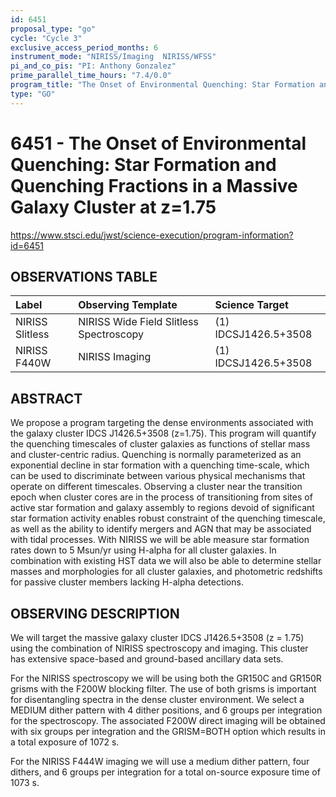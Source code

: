 ```yaml
---
id: 6451
proposal_type: "go"
cycle: "Cycle 3"
exclusive_access_period_months: 6
instrument_mode: "NIRISS/Imaging  NIRISS/WFSS"
pi_and_co_pis: "PI: Anthony Gonzalez"
prime_parallel_time_hours: "7.4/0.0"
program_title: "The Onset of Environmental Quenching: Star Formation and Quenching Fractions in a Massive Galaxy Cluster at z=1.75"
type: "GO"
---
```

# 6451 - The Onset of Environmental Quenching: Star Formation and Quenching Fractions in a Massive Galaxy Cluster at z=1.75
https://www.stsci.edu/jwst/science-execution/program-information?id=6451
## OBSERVATIONS TABLE
| Label             | Observing Template                       | Science Target            |
| :---------------- | :--------------------------------------- | :------------------------ |
| NIRISS Slitless   | NIRISS Wide Field Slitless Spectroscopy | (1) IDCSJ1426.5+3508      |
| NIRISS F440W      | NIRISS Imaging                           | (1) IDCSJ1426.5+3508      |

## ABSTRACT

We propose a program targeting the dense environments associated with the galaxy cluster IDCS J1426.5+3508 (z=1.75). This program will quantify the quenching timescales of cluster galaxies as functions of stellar mass and cluster-centric radius. Quenching is normally parameterized as an exponential decline in star formation with a quenching time-scale, which can be used to discriminate between various physical mechanisms that operate on different timescales. Observing a cluster near the transition epoch when cluster cores are in the process of transitioning from sites of active star formation and galaxy assembly to regions devoid of significant star formation activity enables robust constraint of the quenching timescale, as well as the ability to identify mergers and AGN that may be associated with tidal processes. With NIRISS we will be able measure star formation rates down to 5 Msun/yr using H-alpha for all cluster galaxies. In combination with existing HST data we will also be able to determine stellar masses and morphologies for all cluster galaxies, and photometric redshifts for passive cluster members lacking H-alpha detections.

## OBSERVING DESCRIPTION

We will target the massive galaxy cluster IDCS J1426.5+3508 (z = 1.75) using the combination of NIRISS spectroscopy and imaging. This cluster has extensive space-based and ground-based ancillary data sets.

For the NIRISS spectroscopy we will be using both the GR150C and GR150R grisms with the F200W blocking filter. The use of both grisms is important for disentangling spectra in the dense cluster environment. We select a MEDIUM dither pattern with 4 dither positions, and 6 groups per integration for the spectroscopy. The associated F200W direct imaging will be obtained with six groups per integration and the GRISM=BOTH option which results in a total exposure of 1072 s.

For the NIRISS F444W imaging we will use a medium dither pattern, four dithers, and 6 groups per integration for a total on-source exposure time of 1073 s.